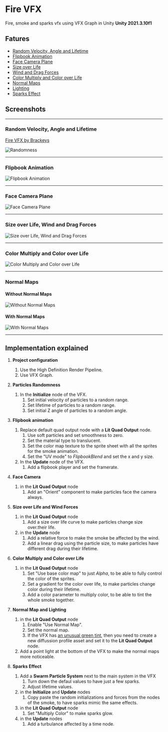 # Fire VFX
Fire, smoke and sparks vfx using VFX Graph in Unity **Unity 2021.3.10f1**

## Fatures

- [Random Velocity, Angle and Lifetime](#random-velocity-angle-and-lifetime)
- [Flipbook Animation](#flipbook-animation)
- [Face Camera Plane](#face-camera-plane)
- [Size over Life](#size-over-life-wind-and-drag-forces)
- [Wind and Drag Forces](#size-over-life-wind-and-drag-forces)
- [Color Multiply and Color over Life](#color-multiply-and-color-over-life)
- [Normal Maps](#normal-maps)
- [Lighting](#lighting)
- [Sparks Effect](#sparks-effects)

## Screenshots

<!-- ![Cliff](./docs/screenshots/cliff.gif) -->

---

### Random Velocity, Angle and Lifetime

[Fire VFX by Brackeys](https://www.youtube.com/watch?v=R6D1b7zZHHA)

![Randomness](./docs/spawn-randomness.gif)

---

### Flipbook Animation

![Flipbook Animation](./docs/flipbook-animation.gif)

---

### Face Camera Plane

![Face Camera Plane](./docs/face-camera.gif)

---

### Size over Life, Wind and Drag Forces

![Size over Life, Wind and Drag Forces](./docs/size-over-life-wind-and-drag-forces.gif)

---

### Color Multiply and Color over Life

![Color Multiply and Color over Life](./docs/color.gif)

---

### Normal Maps

#### Without Normal Maps
![Without Normal Maps](./docs/no-normals.gif)

#### With Normal Maps
![With Normal Maps](./docs/with-normals.gif)

---

## Implementation explained

1. **Project configuration**

   1. Use the High Definition Render Pipeline.
   1. Use VFX Graph.

1. **Particles Randomness**

   1. In the **Initialize** node of the VFX.
        1. Set initial velocity of particles to a random range.
        1. Set lifetime of particles to a random range.
        1. Set initial Z angle of particles to a random angle.

1. **Flipbook animation**
    1. Replace default quad output node with a **Lit Quad Output** node.
        1. Use soft particles and set smoothness to zero.
        1. Set the material type to translucent.
        1. Set the color map texture to the sprite sheet with all the sprites for the smoke animation.
        1. Set the "UV mode" to _FlipbookBlend_ and set the x and y size.
    1. In the **Update** node of the VFX.
        1. Add a flipbook player and set the framerate.

1. **Face Camera**
    1. in the **Lit Quad Output** node
        1. Add an "Orient" component to make particles face the camera always.

1. **Size over Life and Wind Forces**
    1. in the **Lit Quad Output** node
        1. Add a size over life curve to make particles change size over.their life.
    1. in the **Update** node
        1. Add a relative force to make the smoke be affected by the wind.
        1. Add a linear drag using the particle size, to make particles have different drag during their lifetime.

1. **Color Multiply and Color over Life**
    1. in the **Lit Quad Output** node
        1. Set "Use base color map" to just _Alpha_, to be able to fully control the color of the sprites.
        1. Set a gradient for the color over life, to make particles change color during their lifetime.
        1. Add a color parameter to multiply color, to be able to tint the whole smoke together.

1. **Normal Map and Lighting**
    1. in the **Lit Quad Output** node
        1. Enable "Use Normal Map".
        1. Set the normal map.
        1. If the VFX has [an unusual green tint](https://helloarduino.tistory.com/entry/The-green-tint-issue-in-VFX-graph), then you need to create a new diffussion profile asset and set it to the **Lit Quad Output** node.
    1. Add a point light at the bottom of the VFX to make the normal maps more noticeable.

1. **Sparks Effect**
    1. Add a **Swarm Particle System** next to the main system in the VFX
        1. Turn down the defaul values to have just a few sparks.
        1. Adjust lifetime values.
    1. in the **Initialize** and **Update** nodes
        1. Copy paste the random initializations and forces from the nodes of the smoke, to have sparks mimic the same effects.
    1. in the **Lit Quad Output** node
        1. Set "Multiply Color" to make sparks glow.
    1. in the **Update** nodes
        1. Add a turbulance affected by a time node.
